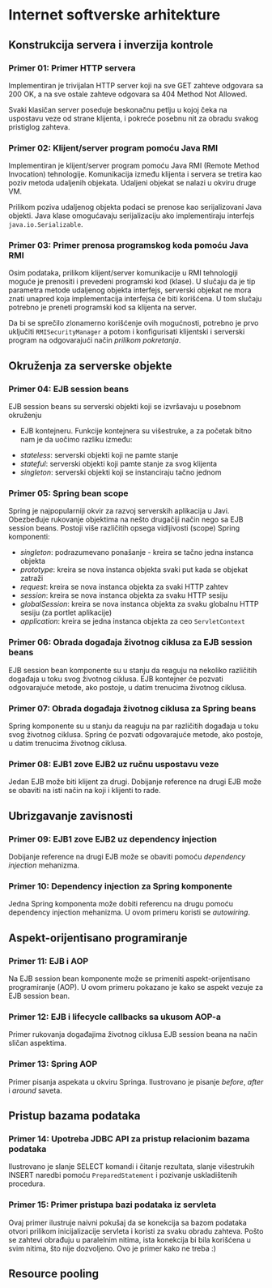 # Internet softverske arhitekture

## Konstrukcija servera i inverzija kontrole

### Primer 01: Primer HTTP servera

Implementiran je trivijalan HTTP server koji na sve GET zahteve odgovara sa 
200 OK, a na sve ostale zahteve odgovara sa 404 Method Not Allowed.

Svaki klasičan server poseduje beskonačnu petlju u kojoj čeka na uspostavu
veze od strane klijenta, i pokreće posebnu nit za obradu svakog pristiglog 
zahteva.

### Primer 02: Klijent/server program pomoću Java RMI

Implementiran je klijent/server program pomoću Java RMI (Remote Method
Invocation) tehnologije. Komunikacija između klijenta i servera se tretira
kao poziv metoda udaljenih objekata. Udaljeni objekat se nalazi u okviru
druge VM.

Prilikom poziva udaljenog objekta podaci se prenose kao serijalizovani Java 
objekti. Java klase omogućavaju serijalizaciju ako implementiraju interfejs
`java.io.Serializable`.

### Primer 03: Primer prenosa programskog koda pomoću Java RMI

Osim podataka, prilikom klijent/server komunikacije u RMI tehnologiji moguće
je prenositi i prevedeni programski kod (klase). U slučaju da je tip parametra
metode udaljenog objekta interfejs, serverski objekat ne mora znati unapred
koja implementacija interfejsa će biti korišćena. U tom slučaju potrebno je
preneti programski kod sa klijenta na server. 

Da bi se sprečilo zlonamerno korišćenje ovih mogućnosti, potrebno je prvo
uključiti `RMISecurityManager` a potom i konfigurisati klijentski i serverski
program na odgovarajući način *prilikom pokretanja*.

## Okruženja za serverske objekte

### Primer 04: EJB session beans

EJB session beans su serverski objekti koji se izvršavaju u posebnom okruženju
- EJB kontejneru. Funkcije kontejnera su višestruke, a za početak bitno nam je
da uočimo razliku između:

* *stateless*: serverski objekti koji ne pamte stanje
* *stateful*: serverski objekti koji pamte stanje za svog klijenta
* *singleton*: serverski objekti koji se instanciraju tačno jednom

### Primer 05: Spring bean scope

Spring je najpopularniji okvir za razvoj serverskih aplikacija u Javi. 
Obezbeđuje rukovanje objektima na nešto drugačiji način nego sa EJB session
beans. Postoji više različitih opsega vidljivosti (scope) Spring komponenti:

* *singleton*: podrazumevano ponašanje - kreira se tačno jedna instanca objekta
* *prototype*: kreira se nova instanca objekta svaki put kada se objekat 
zatraži
* *request*: kreira se nova instanca objekta za svaki HTTP zahtev
* *session*: kreira se nova instanca objekta za svaku HTTP sesiju
* *globalSession*: kreira se nova instanca objekta za svaku globalnu HTTP 
sesiju (za portlet aplikacije)
* *application*: kreira se jedna instanca objekta za ceo `ServletContext`

### Primer 06: Obrada događaja životnog ciklusa za EJB session beans

EJB session bean komponente su u stanju da reaguju na nekoliko različitih
događaja u toku svog životnog ciklusa. EJB kontejner će pozvati odgovarajuće
metode, ako postoje, u datim trenucima životnog ciklusa.

### Primer 07: Obrada događaja životnog ciklusa za Spring beans

Spring komponente su u stanju da reaguju na par različitih
događaja u toku svog životnog ciklusa. Spring će pozvati odgovarajuće
metode, ako postoje, u datim trenucima životnog ciklusa.

### Primer 08: EJB1 zove EJB2 uz ručnu uspostavu veze

Jedan EJB može biti klijent za drugi. Dobijanje reference na drugi EJB može
se obaviti na isti način na koji i klijenti to rade.

## Ubrizgavanje zavisnosti

### Primer 09: EJB1 zove EJB2 uz dependency injection

Dobijanje reference na drugi EJB može se obaviti pomoću *dependency injection*
mehanizma.

### Primer 10: Dependency injection za Spring komponente

Jedna Spring komponenta može dobiti referencu na drugu pomoću dependency 
injection mehanizma. U ovom primeru koristi se *autowiring*.

## Aspekt-orijentisano programiranje

### Primer 11: EJB i AOP

Na EJB session bean komponente može se primeniti aspekt-orijentisano 
programiranje (AOP). U ovom primeru pokazano je kako se aspekt vezuje za
EJB session bean.

### Primer 12: EJB i lifecycle callbacks sa ukusom AOP-a

Primer rukovanja događajima životnog ciklusa EJB session beana na način sličan
aspektima.

### Primer 13: Spring AOP

Primer pisanja aspekata u okviru Springa. Ilustrovano je pisanje *before*, 
*after* i *around* saveta.

## Pristup bazama podataka

### Primer 14: Upotreba JDBC API za pristup relacionim bazama podataka

Ilustrovano je slanje SELECT komandi i čitanje rezultata, slanje višestrukih
INSERT naredbi pomoću `PreparedStatement` i pozivanje uskladištenih procedura.

### Primer 15: Primer pristupa bazi podataka iz servleta

Ovaj primer ilustruje naivni pokušaj da se konekcija sa bazom podataka otvori
prilikom inicijalizacije servleta i koristi za svaku obradu zahteva. Pošto se
zahtevi obrađuju u paralelnim nitima, ista konekcija bi bila korišćena u svim
nitima, što nije dozvoljeno. Ovo je primer kako ne treba :)

## Resource pooling



